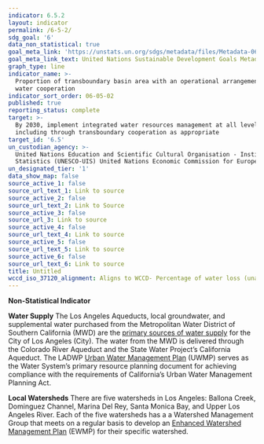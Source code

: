 ```yaml
---
indicator: 6.5.2
layout: indicator
permalink: /6-5-2/
sdg_goal: '6'
data_non_statistical: true
goal_meta_link: 'https://unstats.un.org/sdgs/metadata/files/Metadata-06-05-02.pdf'
goal_meta_link_text: United Nations Sustainable Development Goals Metadata (PDF 4.0 MB)
graph_type: line
indicator_name: >-
  Proportion of transboundary basin area with an operational arrangement for
  water cooperation
indicator_sort_order: 06-05-02
published: true
reporting_status: complete
target: >-
  By 2030, implement integrated water resources management at all levels,
  including through transboundary cooperation as appropriate
target_id: '6.5'
un_custodian_agency: >-
  United Nations Education and Scientific Cultural Organisation - Institute for
  Statistics (UNESCO-UIS) United Nations Economic Commission for Europe (UNECE)
un_designated_tier: '1'
data_show_map: false
source_active_1: false
source_url_text_1: Link to source
source_active_2: false
source_url_text_2: Link to Source
source_active_3: false
source_url_3: Link to source
source_active_4: false
source_url_text_4: Link to source
source_active_5: false
source_url_text_5: Link to source
source_active_6: false
source_url_text_6: Link to source
title: Untitled
wccd_iso_37120_alignment: Aligns to WCCD- Percentage of water loss (unaccounted for water)
---
```

**Non-Statistical Indicator**

**Water Supply**
The Los Angeles Aqueducts, local groundwater, and supplemental water purchased from the Metropolitan Water District of Southern California (MWD) are the [primary sources of water supply](https://www.ladwp.com/ladwp/faces/ladwp/aboutus/a-water/a-w-sourcesofsupply?_adf.ctrl-state=rl49xxjl2_71&_afrLoop=390821859248607) for the City of Los Angeles (City). The water from the MWD is delivered through the Colorado River Aqueduct and the State Water Project’s California Aqueduct. The LADWP [Urban Water Management Plan](https://www.ladwp.com/cs/groups/ladwp/documents/pdf/mdaw/nzyy/~edisp/opladwpccb762836.pdf) (UWMP) serves as the Water System’s primary resource planning document for achieving compliance with the requirements of California’s Urban Water Management Planning Act.

**Local Watersheds**
There are five watersheds in Los Angeles: Ballona Creek, Dominguez Channel, Marina Del Rey, Santa Monica Bay, and Upper Los Angeles River. Each of the five watersheds has a a Watershed Management Group that meets on a regular basis to develop an [Enhanced Watershed Management Plan](https://www.lacitysan.org/san/faces/home/portal/s-lsh-wwd/s-lsh-wwd-wp/s-lsh-wwd-wp-ewmp?_afrLoop=10496034447815350&_afrWindowMode=0&_afrWindowId=c8ipmouxn&_adf.ctrl-state=75wbrlfe7_78#!%40%40%3F_afrWindowId%3Dc8ipmouxn%26_afrLoop%3D10496034447815350%26_afrWindowMode%3D0%26_adf.ctrl-state%3D75wbrlfe7_82) (EWMP) for their specific watershed.